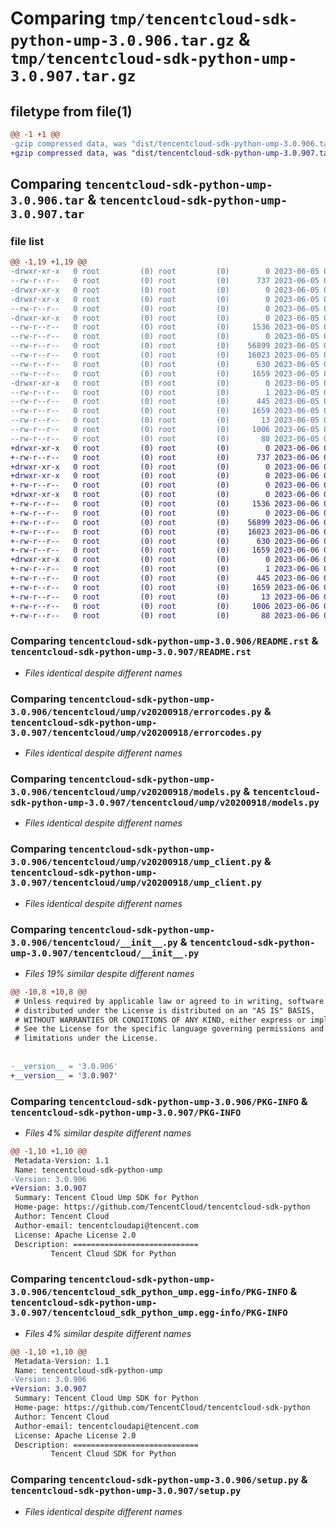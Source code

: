 # Comparing `tmp/tencentcloud-sdk-python-ump-3.0.906.tar.gz` & `tmp/tencentcloud-sdk-python-ump-3.0.907.tar.gz`

## filetype from file(1)

```diff
@@ -1 +1 @@
-gzip compressed data, was "dist/tencentcloud-sdk-python-ump-3.0.906.tar", last modified: Mon Jun  5 00:46:03 2023, max compression
+gzip compressed data, was "dist/tencentcloud-sdk-python-ump-3.0.907.tar", last modified: Tue Jun  6 02:38:47 2023, max compression
```

## Comparing `tencentcloud-sdk-python-ump-3.0.906.tar` & `tencentcloud-sdk-python-ump-3.0.907.tar`

### file list

```diff
@@ -1,19 +1,19 @@
-drwxr-xr-x   0 root         (0) root         (0)        0 2023-06-05 00:46:03.000000 tencentcloud-sdk-python-ump-3.0.906/
--rw-r--r--   0 root         (0) root         (0)      737 2023-06-05 00:46:03.000000 tencentcloud-sdk-python-ump-3.0.906/README.rst
-drwxr-xr-x   0 root         (0) root         (0)        0 2023-06-05 00:46:03.000000 tencentcloud-sdk-python-ump-3.0.906/tencentcloud/
-drwxr-xr-x   0 root         (0) root         (0)        0 2023-06-05 00:46:03.000000 tencentcloud-sdk-python-ump-3.0.906/tencentcloud/ump/
--rw-r--r--   0 root         (0) root         (0)        0 2023-06-05 00:46:03.000000 tencentcloud-sdk-python-ump-3.0.906/tencentcloud/ump/__init__.py
-drwxr-xr-x   0 root         (0) root         (0)        0 2023-06-05 00:46:03.000000 tencentcloud-sdk-python-ump-3.0.906/tencentcloud/ump/v20200918/
--rw-r--r--   0 root         (0) root         (0)     1536 2023-06-05 00:46:03.000000 tencentcloud-sdk-python-ump-3.0.906/tencentcloud/ump/v20200918/errorcodes.py
--rw-r--r--   0 root         (0) root         (0)        0 2023-06-05 00:46:03.000000 tencentcloud-sdk-python-ump-3.0.906/tencentcloud/ump/v20200918/__init__.py
--rw-r--r--   0 root         (0) root         (0)    56899 2023-06-05 00:46:03.000000 tencentcloud-sdk-python-ump-3.0.906/tencentcloud/ump/v20200918/models.py
--rw-r--r--   0 root         (0) root         (0)    16023 2023-06-05 00:46:03.000000 tencentcloud-sdk-python-ump-3.0.906/tencentcloud/ump/v20200918/ump_client.py
--rw-r--r--   0 root         (0) root         (0)      630 2023-06-05 00:46:03.000000 tencentcloud-sdk-python-ump-3.0.906/tencentcloud/__init__.py
--rw-r--r--   0 root         (0) root         (0)     1659 2023-06-05 00:46:03.000000 tencentcloud-sdk-python-ump-3.0.906/PKG-INFO
-drwxr-xr-x   0 root         (0) root         (0)        0 2023-06-05 00:46:03.000000 tencentcloud-sdk-python-ump-3.0.906/tencentcloud_sdk_python_ump.egg-info/
--rw-r--r--   0 root         (0) root         (0)        1 2023-06-05 00:46:03.000000 tencentcloud-sdk-python-ump-3.0.906/tencentcloud_sdk_python_ump.egg-info/dependency_links.txt
--rw-r--r--   0 root         (0) root         (0)      445 2023-06-05 00:46:03.000000 tencentcloud-sdk-python-ump-3.0.906/tencentcloud_sdk_python_ump.egg-info/SOURCES.txt
--rw-r--r--   0 root         (0) root         (0)     1659 2023-06-05 00:46:03.000000 tencentcloud-sdk-python-ump-3.0.906/tencentcloud_sdk_python_ump.egg-info/PKG-INFO
--rw-r--r--   0 root         (0) root         (0)       13 2023-06-05 00:46:03.000000 tencentcloud-sdk-python-ump-3.0.906/tencentcloud_sdk_python_ump.egg-info/top_level.txt
--rw-r--r--   0 root         (0) root         (0)     1006 2023-06-05 00:46:03.000000 tencentcloud-sdk-python-ump-3.0.906/setup.py
--rw-r--r--   0 root         (0) root         (0)       88 2023-06-05 00:46:03.000000 tencentcloud-sdk-python-ump-3.0.906/setup.cfg
+drwxr-xr-x   0 root         (0) root         (0)        0 2023-06-06 02:38:47.000000 tencentcloud-sdk-python-ump-3.0.907/
+-rw-r--r--   0 root         (0) root         (0)      737 2023-06-06 02:38:47.000000 tencentcloud-sdk-python-ump-3.0.907/README.rst
+drwxr-xr-x   0 root         (0) root         (0)        0 2023-06-06 02:38:47.000000 tencentcloud-sdk-python-ump-3.0.907/tencentcloud/
+drwxr-xr-x   0 root         (0) root         (0)        0 2023-06-06 02:38:47.000000 tencentcloud-sdk-python-ump-3.0.907/tencentcloud/ump/
+-rw-r--r--   0 root         (0) root         (0)        0 2023-06-06 02:38:47.000000 tencentcloud-sdk-python-ump-3.0.907/tencentcloud/ump/__init__.py
+drwxr-xr-x   0 root         (0) root         (0)        0 2023-06-06 02:38:47.000000 tencentcloud-sdk-python-ump-3.0.907/tencentcloud/ump/v20200918/
+-rw-r--r--   0 root         (0) root         (0)     1536 2023-06-06 02:38:47.000000 tencentcloud-sdk-python-ump-3.0.907/tencentcloud/ump/v20200918/errorcodes.py
+-rw-r--r--   0 root         (0) root         (0)        0 2023-06-06 02:38:47.000000 tencentcloud-sdk-python-ump-3.0.907/tencentcloud/ump/v20200918/__init__.py
+-rw-r--r--   0 root         (0) root         (0)    56899 2023-06-06 02:38:47.000000 tencentcloud-sdk-python-ump-3.0.907/tencentcloud/ump/v20200918/models.py
+-rw-r--r--   0 root         (0) root         (0)    16023 2023-06-06 02:38:47.000000 tencentcloud-sdk-python-ump-3.0.907/tencentcloud/ump/v20200918/ump_client.py
+-rw-r--r--   0 root         (0) root         (0)      630 2023-06-06 02:38:47.000000 tencentcloud-sdk-python-ump-3.0.907/tencentcloud/__init__.py
+-rw-r--r--   0 root         (0) root         (0)     1659 2023-06-06 02:38:47.000000 tencentcloud-sdk-python-ump-3.0.907/PKG-INFO
+drwxr-xr-x   0 root         (0) root         (0)        0 2023-06-06 02:38:47.000000 tencentcloud-sdk-python-ump-3.0.907/tencentcloud_sdk_python_ump.egg-info/
+-rw-r--r--   0 root         (0) root         (0)        1 2023-06-06 02:38:47.000000 tencentcloud-sdk-python-ump-3.0.907/tencentcloud_sdk_python_ump.egg-info/dependency_links.txt
+-rw-r--r--   0 root         (0) root         (0)      445 2023-06-06 02:38:47.000000 tencentcloud-sdk-python-ump-3.0.907/tencentcloud_sdk_python_ump.egg-info/SOURCES.txt
+-rw-r--r--   0 root         (0) root         (0)     1659 2023-06-06 02:38:47.000000 tencentcloud-sdk-python-ump-3.0.907/tencentcloud_sdk_python_ump.egg-info/PKG-INFO
+-rw-r--r--   0 root         (0) root         (0)       13 2023-06-06 02:38:47.000000 tencentcloud-sdk-python-ump-3.0.907/tencentcloud_sdk_python_ump.egg-info/top_level.txt
+-rw-r--r--   0 root         (0) root         (0)     1006 2023-06-06 02:38:47.000000 tencentcloud-sdk-python-ump-3.0.907/setup.py
+-rw-r--r--   0 root         (0) root         (0)       88 2023-06-06 02:38:47.000000 tencentcloud-sdk-python-ump-3.0.907/setup.cfg
```

### Comparing `tencentcloud-sdk-python-ump-3.0.906/README.rst` & `tencentcloud-sdk-python-ump-3.0.907/README.rst`

 * *Files identical despite different names*

### Comparing `tencentcloud-sdk-python-ump-3.0.906/tencentcloud/ump/v20200918/errorcodes.py` & `tencentcloud-sdk-python-ump-3.0.907/tencentcloud/ump/v20200918/errorcodes.py`

 * *Files identical despite different names*

### Comparing `tencentcloud-sdk-python-ump-3.0.906/tencentcloud/ump/v20200918/models.py` & `tencentcloud-sdk-python-ump-3.0.907/tencentcloud/ump/v20200918/models.py`

 * *Files identical despite different names*

### Comparing `tencentcloud-sdk-python-ump-3.0.906/tencentcloud/ump/v20200918/ump_client.py` & `tencentcloud-sdk-python-ump-3.0.907/tencentcloud/ump/v20200918/ump_client.py`

 * *Files identical despite different names*

### Comparing `tencentcloud-sdk-python-ump-3.0.906/tencentcloud/__init__.py` & `tencentcloud-sdk-python-ump-3.0.907/tencentcloud/__init__.py`

 * *Files 19% similar despite different names*

```diff
@@ -10,8 +10,8 @@
 # Unless required by applicable law or agreed to in writing, software
 # distributed under the License is distributed on an "AS IS" BASIS,
 # WITHOUT WARRANTIES OR CONDITIONS OF ANY KIND, either express or implied.
 # See the License for the specific language governing permissions and
 # limitations under the License.
 
 
-__version__ = '3.0.906'
+__version__ = '3.0.907'
```

### Comparing `tencentcloud-sdk-python-ump-3.0.906/PKG-INFO` & `tencentcloud-sdk-python-ump-3.0.907/PKG-INFO`

 * *Files 4% similar despite different names*

```diff
@@ -1,10 +1,10 @@
 Metadata-Version: 1.1
 Name: tencentcloud-sdk-python-ump
-Version: 3.0.906
+Version: 3.0.907
 Summary: Tencent Cloud Ump SDK for Python
 Home-page: https://github.com/TencentCloud/tencentcloud-sdk-python
 Author: Tencent Cloud
 Author-email: tencentcloudapi@tencent.com
 License: Apache License 2.0
 Description: ============================
         Tencent Cloud SDK for Python
```

### Comparing `tencentcloud-sdk-python-ump-3.0.906/tencentcloud_sdk_python_ump.egg-info/PKG-INFO` & `tencentcloud-sdk-python-ump-3.0.907/tencentcloud_sdk_python_ump.egg-info/PKG-INFO`

 * *Files 4% similar despite different names*

```diff
@@ -1,10 +1,10 @@
 Metadata-Version: 1.1
 Name: tencentcloud-sdk-python-ump
-Version: 3.0.906
+Version: 3.0.907
 Summary: Tencent Cloud Ump SDK for Python
 Home-page: https://github.com/TencentCloud/tencentcloud-sdk-python
 Author: Tencent Cloud
 Author-email: tencentcloudapi@tencent.com
 License: Apache License 2.0
 Description: ============================
         Tencent Cloud SDK for Python
```

### Comparing `tencentcloud-sdk-python-ump-3.0.906/setup.py` & `tencentcloud-sdk-python-ump-3.0.907/setup.py`

 * *Files identical despite different names*

